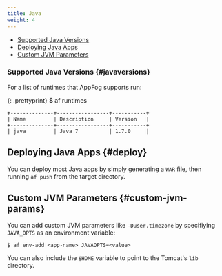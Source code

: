 ```yaml
---
title: Java
weight: 4
---
```


* [Supported Java Versions](#javaversions)
* [Deploying Java Apps](#deploy)
* [Custom JVM Parameters](#custom-jvm-params)

### Supported Java Versions {#javaversions}

For a list of runtimes that AppFog supports run:

{: .prettyprint}
    $ af runtimes

    +--------------+-----------------+-----------+
    | Name         | Description     | Version   |
    +--------------+-----------------+-----------+
    | java         | Java 7          | 1.7.0     |

## Deploying Java Apps {#deploy}

You can deploy most Java apps by simply generating a `WAR` file, then running `af push` from the target directory.  

## Custom JVM Parameters {#custom-jvm-params}

You can add custom JVM parameters like `-Duser.timezone` by specifiying `JAVA_OPTS` as an environment variable:

    $ af env-add <app-name> JAVAOPTS=<value>

You can also include the `$HOME` variable to point to the Tomcat's `lib` directory.
